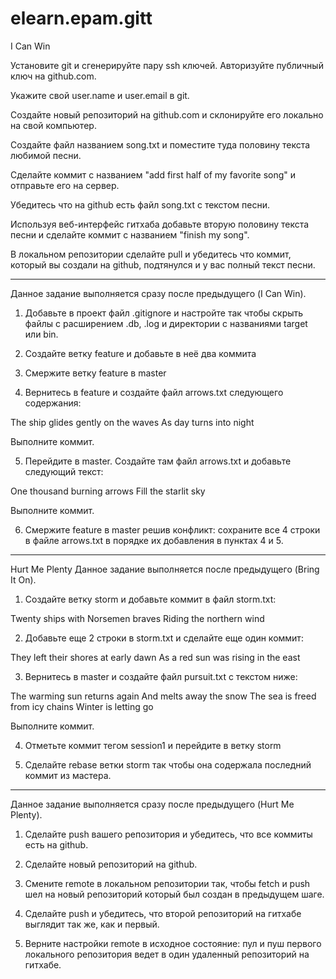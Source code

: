 # elearn.epam.gitt

I Can Win 

Установите git и сгенерируйте пару ssh ключей. Авторизуйте публичный ключ на github.com.

Укажите свой user.name и user.email в git.

Создайте новый репозиторий на github.com и склонируйте его локально на свой компьютер.

Создайте файл названием song.txt и поместите туда половину текста любимой песни.

Сделайте коммит с названием "add first half of my favorite song" и отправьте его на сервер.

Убедитесь что на github есть файл song.txt с текстом песни.

Используя веб-интерфейс гитхаба добавьте вторую половину текста песни и сделайте коммит с названием "finish my song".

В локальном репозитории сделайте pull и убедитесь что коммит, который вы создали на github, подтянулся и у вас полный текст песни.

--------

Данное задание выполняется сразу после предыдущего (I Can Win).

1. Добавьте в проект файл .gitignore и настройте так чтобы скрыть файлы с расширением .db, .log и директории с названиями target или bin.

2. Создайте ветку feature и добавьте в неё два коммита

3. Смержите ветку feature в master

4. Вернитесь в feature и создайте файл arrows.txt cледующего содержания:

The ship glides gently on the waves
As day turns into night

Выполните коммит.

5. Перейдите в master. Создайте там файл arrows.txt и добавьте следующий текст:

One thousand burning arrows
Fill the starlit sky

Выполните коммит.

6. Смержите feature в master решив конфликт: сохраните все 4 строки в файле arrows.txt в порядке их добавления в пунктах 4 и 5.

---------

Hurt Me Plenty 
Данное задание выполняется после предыдущего (Bring It On).

1. Создайте ветку storm и добавьте коммит в файл storm.txt:

Twenty ships with Norsemen braves
Riding the northern wind

2. Добавьте еще 2 строки в storm.txt и сделайте еще один коммит:

They left their shores at early dawn
As a red sun was rising in the east

3. Вернитесь в master и создайте файл pursuit.txt с текстом ниже:

The warming sun returns again
And melts away the snow
The sea is freed from icy chains
Winter is letting go

Выполните коммит.

4. Отметьте коммит тегом session1 и перейдите в ветку storm

5. Сделайте rebase ветки storm так чтобы она содержала последний коммит из мастера.

---------

Данное задание выполняется сразу после предыдущего (Hurt Me Plenty).

1. Сделайте push вашего репозитория и убедитесь, что все коммиты есть на github.

2. Сделайте новый репозиторий на github.

3. Смените remote в локальном репозитории так, чтобы fetch и push шел на новый репозиторий который был создан в предыдущем шаге.

4. Сделайте push и убедитесь, что второй репозиторий на гитхабе выглядит так же, как и первый.

5. Верните настройки remote в исходное состояние: пул и пуш первого локального репозитория ведет в один удаленный репозиторий на гитхабе.